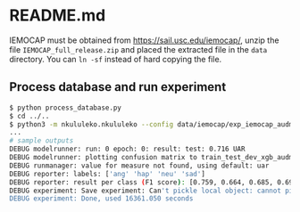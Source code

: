 # README.md

IEMOCAP must be obtained from https://sail.usc.edu/iemocap/, unzip the file 
`IEMOCAP_full_release.zip` and placed the extracted file in the `data` directory. 
You can `ln -sf` instead of hard copying the file.

## Process database and run experiment
```bash
$ python process_database.py
$ cd ../..
$ python3 -m nkululeko.nkululeko --config data/iemocap/exp_iemocap_audmodel_xgb.ini
...
# sample outputs
DEBUG modelrunner: run: 0 epoch: 0: result: test: 0.716 UAR
DEBUG modelrunner: plotting confusion matrix to train_test_dev_xgb_audmodel__0_000_cnf
DEBUG runmanager: value for measure not found, using default: uar
DEBUG reporter: labels: ['ang' 'hap' 'neu' 'sad']
DEBUG reporter: result per class (F1 score): [0.759, 0.664, 0.685, 0.697]
DEBUG experiment: Save experiment: Can't pickle local object: cannot pickle 'onnxruntime.capi.onnxruntime_pybind11_state.InferenceSession' object
DEBUG experiment: Done, used 16361.050 seconds
```
